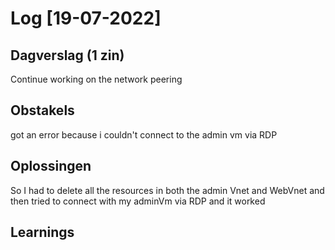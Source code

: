 # Log [19-07-2022]

## Dagverslag (1 zin)
  
Continue working on the network peering
## Obstakels

got an error because i couldn't connect to the admin vm via RDP
## Oplossingen

So I had to delete all the resources in both the admin Vnet and WebVnet and then tried to connect with my adminVm via RDP and it worked

## Learnings


